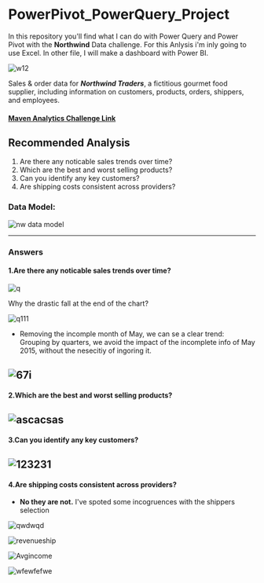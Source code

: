# PowerPivot_PowerQuery_Project
In this repository you'll find what I can do with Power Query and Power Pivot with the **Northwind** Data challenge. For this Anlysis i'm inly going to use Excel. In other file, I will make a dashboard with Power BI. 


![w12](https://github.com/mfernandezcean/PowerPivot_PowerQuery_Project/assets/105746149/a3ffb3f3-17be-4c9d-94d4-058d872af0b6)


Sales & order data for ***Northwind Traders***, a fictitious gourmet food supplier, including information on customers, products, orders, shippers, and employees.

#### [Maven Analytics Challenge Link](https://app.mavenanalytics.io/datasets)

## Recommended Analysis
 1.   Are there any noticable sales trends over time?
 2.   Which are the best and worst selling products?
 3.  Can you identify any key customers?
 4.   Are shipping costs consistent across providers?

### Data Model:

![nw data model](https://github.com/mfernandezcean/PowerPivot_PowerQuery_Project/assets/105746149/48cd929a-b8a4-4420-a668-58a5fad15861)

---
### Answers 
#### 1.Are there any noticable sales trends over time?

![q](https://github.com/mfernandezcean/PowerPivot_PowerQuery_Project/assets/105746149/40fa08fa-bddd-4ae1-9cf0-c45fde8cf9c5)

Why the drastic fall at the end of the chart?

![q111](https://github.com/mfernandezcean/PowerPivot_PowerQuery_Project/assets/105746149/a1f033bd-4888-4ba9-8de3-f0224ad20bb6)

 - Removing the incomple month of May, we can se a clear trend: Grouping by quarters, we avoid the impact of the incomplete info of May 2015, without the nesecitiy of ingoring it.


![67i](https://github.com/mfernandezcean/PowerPivot_PowerQuery_Project/assets/105746149/05200185-bba0-4e26-9d32-66165b0334af)
---
#### 2.Which are the best and worst selling products?

![ascacsas](https://github.com/mfernandezcean/PowerPivot_PowerQuery_Project/assets/105746149/e06d418f-a76e-43c6-bc4c-b9ab11f48ebd)
---
#### 3.Can you identify any key customers?

![123231](https://github.com/mfernandezcean/PowerPivot_PowerQuery_Project/assets/105746149/94bda7ed-f43a-4fd8-b7d3-b71bb856d2f7)
---
#### 4.Are shipping costs consistent across providers?

- **No they are not.** I've spoted some incogruences with the shippers selection

![qwdwqd](https://github.com/mfernandezcean/PowerPivot_PowerQuery_Project/assets/105746149/50f2511d-a67a-412d-9139-33e55e932326)

![revenueship](https://github.com/mfernandezcean/PowerPivot_PowerQuery_Project/assets/105746149/f3c21c48-9f08-4611-9de5-0c4f606cff0e)

![Avgincome](https://github.com/mfernandezcean/PowerPivot_PowerQuery_Project/assets/105746149/f601d990-4dbf-45eb-adb8-ec8e86edccbf)

![wfewfefwe](https://github.com/mfernandezcean/PowerPivot_PowerQuery_Project/assets/105746149/43b31d7c-1988-4dd0-9e67-d659374b7afe)
